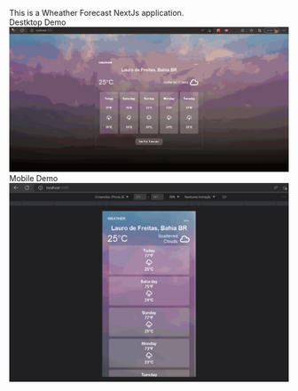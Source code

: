 This is a Wheather Forecast NextJs application.
<br>
Destktop Demo
![](https://github.com/jeandeson/weather-forecast-next-app/blob/main/demo.gif)
Mobile Demo
![](https://github.com/jeandeson/weather-forecast-next-app/blob/main/demo.mobile.gif)
